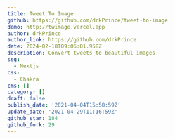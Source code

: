 ```yaml
---
title: Tweet To Image
github: https://github.com/drkPrince/tweet-to-image
demo: http://twimage.vercel.app
author: drkPrince
author_link: https://github.com/drkPrince
date: 2024-02-18T09:06:01.958Z
description: Convert tweets to beautiful images
ssg:
  - Nextjs
css:
  - Chakra
cms: []
category: []
draft: false
publish_date: '2021-04-04T15:58:59Z'
update_date: '2021-04-29T11:16:59Z'
github_star: 184
github_fork: 29
---
```

